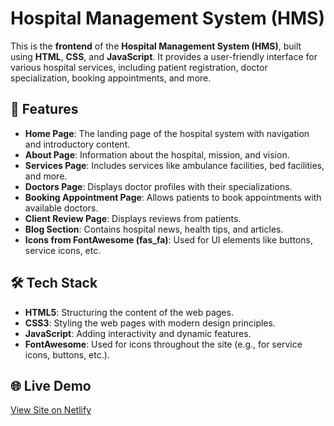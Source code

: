 # Hospital Management System (HMS) 

This is the **frontend** of the **Hospital Management System (HMS)**, built using **HTML**, **CSS**, and **JavaScript**. It provides a user-friendly interface for various hospital services, including patient registration, doctor specialization, booking appointments, and more.

## 🚀 Features
- **Home Page**: The landing page of the hospital system with navigation and introductory content.
- **About Page**: Information about the hospital, mission, and vision.
- **Services Page**: Includes services like ambulance facilities, bed facilities, and more.
- **Doctors Page**: Displays doctor profiles with their specializations.
- **Booking Appointment Page**: Allows patients to book appointments with available doctors.
- **Client Review Page**: Displays reviews from patients.
- **Blog Section**: Contains hospital news, health tips, and articles.
- **Icons from FontAwesome (fas_fa)**: Used for UI elements like buttons, service icons, etc.

## 🛠️ Tech Stack
- **HTML5**: Structuring the content of the web pages.
- **CSS3**: Styling the web pages with modern design principles.
- **JavaScript**: Adding interactivity and dynamic features.
- **FontAwesome**: Used for icons throughout the site (e.g., for service icons, buttons, etc.).

## 🌐 Live Demo
[View Site on Netlify](https://hms-bysamee.netlify.app/)


